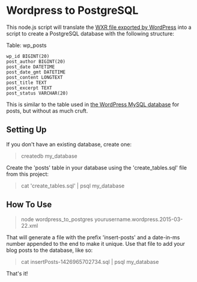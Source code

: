 # Wordpress to PostgreSQL

This node.js script will translate the
[WXR file exported by WordPress][wp-export] into a script to create a PostgreSQL
database with the following structure:

Table: wp_posts
```
wp_id BIGINT(20)
post_author BIGINT(20)
post_date DATETIME
post_date_gmt DATETIME
post_content LONGTEXT
post_title TEXT
post_excerpt TEXT
post_status VARCHAR(20)
```

This is similar to the table used in [the WordPress MySQL database][wp-db] for
posts, but without as much cruft.

[wp-export]: http://codex.wordpress.org/Tools_Export_Screen
[wp-db]: https://codex.wordpress.org/images/9/97/WP3.8-ERD.png

## Setting Up

If you don't have an existing database, create one:
> createdb my_database

Create the 'posts' table in your database using the 'create_tables.sql' file
from this project:
> cat 'create_tables.sql' | psql my_database

## How To Use

> node wordpress_to_postgres yourusername.wordpress.2015-03-22.xml

That will generate a file with the prefix 'insert-posts' and a date-in-ms number
appended to the end to make it unique. Use that file to add your blog posts to
the database, like so:

> cat insertPosts-1426965702734.sql | psql my_database

That's it!
